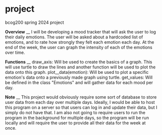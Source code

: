 # project
bcog200 spring 2024 project

**Overview** __
I will be developing a mood tracker that will ask the user to log their daily emotions. The user will be asked about a hardcoded list of emotions, and to rate how strongly they felt each emotion each day. At the end of the week, the user can graph the intensity of each of the emotions over time.

**Functions** __
draw_axis: Will be used to create the basics of a graph. This will use turtle to draw the lines and another function will be used to plot the data onto this graph.
plot__data(emotion): Will be used to plot a specific emotion's data onto a previously made graph using turtle.
get_values: Will be defined in the class "Emotions" and will gather data for each mood per day.

**Note** __
This project would obviously require some sort of database to store user data from each day over multiple days. Ideally, I would be able to host this program on a server so that users can log in and update their data, but I simply do not have that. I am also not going to require users to run the program in the background for multiple days, so the program will be run locally and will require the user to provide all their data for the week at once.


